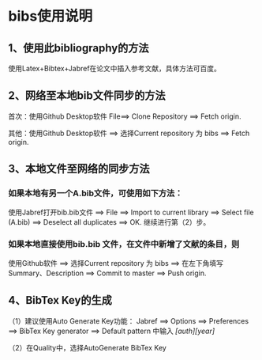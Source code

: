 # bibs使用说明

## 1、使用此bibliography的方法

使用Latex+Bibtex+Jabref在论文中插入参考文献，具体方法可百度。

## 2、网络至本地bib文件同步的方法

首次：使用Github Desktop软件 File==> Clone Repository ==> Fetch origin.

其他：使用Github Desktop软件 ==> 选择Current repository 为 bibs ==> Fetch origin.


## 3、本地文件至网络的同步方法

### 如果本地有另一个A.bib文件，可使用如下方法：
使用Jabref打开bib.bib文件 ==> File ==> Import to current library ==> Select file (A.bib) ==> Deselect all duplicates ==> OK.
继续进行第（2）步。

### 如果本地直接使用bib.bib 文件，在文件中新增了文献的条目，则
使用Github软件 ==> 选择Current repository 为 bibs ==> 在左下角填写 Summary、Description ==> Commit to master ==> Push origin.

## 4、BibTex Key的生成

（1）建议使用Auto Generate Key功能： Jabref ==> Options ==> Preferences ==> BibTex Key generator ==> Default pattern 中输入 *[auth][year]*

（2）在Quality中，选择AutoGenerate BibTex Key
